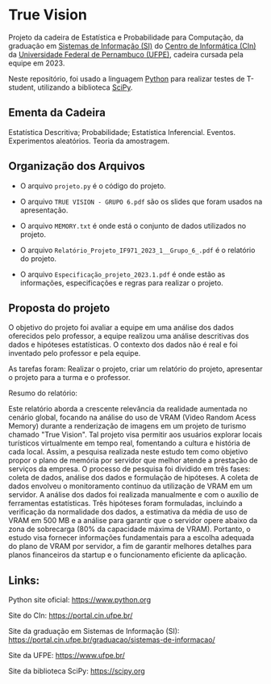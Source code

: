 # True Vision

Projeto da cadeira de Estatística e Probabilidade para Computação, da graduação em [Sistemas de Informação (SI)](https://portal.cin.ufpe.br/graduacao/sistemas-de-informacao/) do [Centro de Informática (CIn)](https://portal.cin.ufpe.br/) da [Universidade Federal de Pernambuco (UFPE)](https://www.ufpe.br/), cadeira cursada pela equipe em 2023.

Neste repositório, foi usado a linguagem [Python](https://www.python.org) para realizar testes de T-student, utilizando a biblioteca [SciPy](https://scipy.org). 

## Ementa da Cadeira

Estatística Descritiva; Probabilidade; Estatística Inferencial. Eventos. Experimentos aleatórios. Teoria da amostragem.

## Organização dos Arquivos

- O arquivo `projeto.py` é o código do projeto.

- O arquivo `TRUE VISION - GRUPO 6.pdf` são os slides que foram usados na apresentação.

- O arquivo `MEMORY.txt` é onde está o conjunto de dados utilizados no projeto.

- O arquivo `Relatório_Projeto_IF971_2023_1__Grupo_6_.pdf` é o relatório do projeto.

- O arquivo `Especificação_projeto_2023.1.pdf` é onde estão as informações, especificações e regras para realizar o projeto.

## Proposta do projeto

O objetivo do projeto foi avaliar a equipe em uma análise dos dados oferecidos pelo professor, a equipe realizou uma análise descritivas dos dados e hipóteses estatísticas. O contexto dos dados não é real e foi inventado pelo professor e pela equipe.

As tarefas foram: Realizar o projeto, criar um relatório do projeto, apresentar o projeto para a turma e o professor.

Resumo do relatório:

Este relatório aborda a crescente relevância da realidade aumentada no cenário global, focando na análise do uso de VRAM (Video Random Acess Memory) durante a renderização de imagens em um projeto de turismo chamado "True Vision". Tal projeto visa permitir aos
usuários explorar locais turísticos virtualmente em tempo real, fomentando a cultura e história de cada local. Assim, a pesquisa realizada neste estudo tem como objetivo propor o plano de memória por servidor que melhor atende a prestação de serviços da empresa. O processo de pesquisa foi dividido em três fases: coleta de dados, análise dos dados e formulação de hipóteses. A coleta de dados envolveu o monitoramento contínuo da utilização de VRAM em um servidor. A análise dos dados foi realizada manualmente e com o auxílio de ferramentas estatísticas. Três hipóteses foram formuladas, incluindo a verificação da normalidade dos dados, a estimativa da média de uso de VRAM em 500 MB e a análise para garantir que o servidor opere abaixo da zona de sobrecarga (80% da capacidade máxima de VRAM). Portanto, o estudo visa fornecer informações fundamentais para a escolha adequada do plano de VRAM por servidor, a fim de garantir melhores detalhes para planos financeiros da startup e o funcionamento eficiente da aplicação.

## Links:

Python site oficial: https://www.python.org

Site do CIn: https://portal.cin.ufpe.br/

Site da graduação em Sistemas de Informação (SI): https://portal.cin.ufpe.br/graduacao/sistemas-de-informacao/

Site da UFPE: https://www.ufpe.br/

Site da biblioteca SciPy: https://scipy.org
